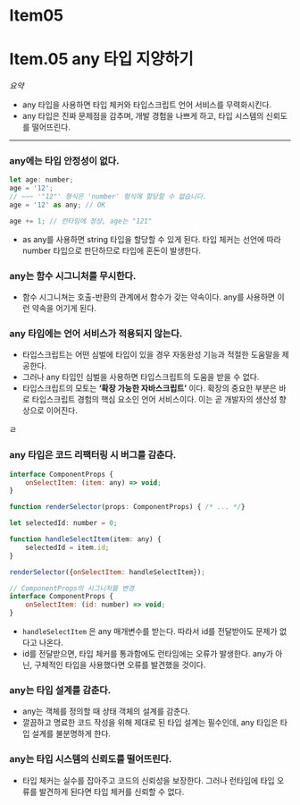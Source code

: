 # Item05

# Item.05 any 타입 지양하기

*요약*

- any 타입을 사용하면 타입 체커와 타입스크립트 언어 서비스를 무력화시킨다.
- any 타입은 진짜 문제점을 감추며, 개발 경험을 나쁘게 하고, 타입 시스템의 신뢰도를 떨어뜨린다.

---

### any에는 타입 안정성이 없다.

```jsx
let age: number;
age = '12';
// ~~~ '"12"' 형식은 'number' 형식에 할당할 수 없습니다.
age = '12' as any; // OK

age += 1; // 런타임에 정상, age는 "121"
```

- as any를 사용하면 string 타입을 할당할 수 있게 된다. 타입 체커는 선언에 따라 number 타입으로 판단하므로 타입에 혼돈이 발생한다.

### any는 함수 시그니처를 무시한다.

- 함수 시그니쳐는 호출-반환의 관계에서 함수가 갖는 약속이다. any를 사용하면 이런 약속을 어기게 된다.

### any 타입에는 언어 서비스가 적용되지 않는다.

- 타입스크립트는 어떤 심벌에 타입이 있을 경우 자동완성 기능과 적절한 도움말을 제공한다.
- 그러나 any 타입인 심벌을 사용하면 타입스크립트의 도움을 받을 수 없다.
- 타입스크립트의 모토는 **‘확장 가능한 자바스크립트’** 이다. 확장의 중요한 부분은 바로 타입스크립트 경험의 핵심 요소인 언어 서비스이다. 이는 곧 개발자의 생산성 향상으로 이어진다.

ㄹ

### any 타입은 코드 리팩터링 시 버그를 감춘다.

```jsx
interface ComponentProps {
	onSelectItem: (item: any) => void;
}

function renderSelector(props: ComponentProps) { /* ... */}

let selectedId: number = 0;

function handleSelectItem(item: any) {
	selectedId = item.id;
}

renderSelector({onSelectItem: handleSelectItem});

// ComponentProps의 시그니처를 변경
interface ComponentProps {
	onSelectItem: (id: number) => void;
}
```

- `handleSelectItem` 은 any 매개변수를 받는다. 따라서 id를 전달받아도 문제가 없다고 나온다.
- id를 전달받으면, 타입 체커를 통과함에도 런타임에는 오류가 발생한다. any가 아닌, 구체적인 타입을 사용했다면 오류를 발견했을 것이다.

### any는 타입 설계를 감춘다.

- any는 객체를 정의할 때 상태 객체의 설계를 감춘다.
- 깔끔하고 명료한 코드 작성을 위해 제대로 된 타입 설계는 필수인데, any 타입은 타입 설계를 불분명하게 한다.

### any는 타입 시스템의 신뢰도를 떨어뜨린다.

- 타입 체커는 실수를 잡아주고 코드의 신뢰성을 보장한다. 그러나 런타임에 타입 오류를 발견하게 된다면 타입 체커를 신뢰할 수 없다.
